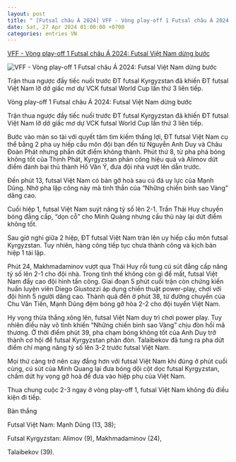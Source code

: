 ```yaml
---
layout: post
title: " [Futsal châu Á 2024] VFF - Vòng play-off 1 Futsal châu Á 2024: Futsal Việt Nam dừng bước"
date: Sat, 27 Apr 2024 01:00:00 +0700
categories: entries VN
---
```

[VFF - Vòng play-off 1 Futsal châu Á 2024: Futsal Việt Nam dừng bước](https://vff.org.vn/vong-play-off-1-futsal-chau-a-2024-futsal-viet-nam-dung-buoc/)

![VFF - Vòng play-off 1 Futsal châu Á 2024: Futsal Việt Nam dừng bước](https://vff.org.vn/wp-content/uploads/2024/04/IMG_0368.jpeg)

Trận thua ngược đầy tiếc nuối trước ĐT futsal Kyrgyzstan đã khiến ĐT futsal Việt Nam lỡ dở giấc mơ dự VCK futsal World Cup lần thứ 3 liên tiếp.

Vòng play-off 1 Futsal châu Á 2024: Futsal Việt Nam dừng bước

Trận thua ngược đầy tiếc nuối trước ĐT futsal Kyrgyzstan đã khiến ĐT futsal Việt Nam lỡ dở giấc mơ dự VCK futsal World Cup lần thứ 3 liên tiếp.



Bước vào màn so tài với quyết tâm tìm kiếm thắng lợi, ĐT futsal Việt Nam cụ thể bằng 2 pha uy hiếp cầu môn đội bạn đến từ Nguyễn Anh Duy và Châu Đoàn Phát nhưng phần dứt điểm không thành. Phút thứ 8, từ pha phá bóng không tốt của Thịnh Phát, Kyrgyzstan phản công hiệu quả và Alimov dứt điểm đánh bại thủ thành Hồ Văn Ý, đưa đội nhà vượt lên dẫn trước.

Đến phút 13, futsal Việt Nam có bàn gỡ hoà sau cú đá uy lực của Mạnh Dũng. Nhờ pha lập công này mà tinh thần của “Những chiến binh sao Vàng” dâng cao.



Cuối hiệp 1, futsal Việt Nam suýt nâng tỷ số lên 2-1. Trần Thái Huy chuyền bóng đẳng cấp, “dọn cỗ” cho Minh Quảng nhưng cầu thủ này lại dứt điểm không tốt.

Sau giờ nghỉ giữa 2 hiệp, ĐT futsal Việt Nam tràn lên uy hiếp cầu môn futsal Kyrgyzstan. Tuy nhiên, hàng công tiếp tục chưa thành công và kịch bản hiệp 1 tái lập.

Phút 24, Makhmadaminov vượt qua Thái Huy rồi tung cú sút đẳng cấp nâng tỷ số lên 2-1 cho đội nhà. Trong tình thế không còn gì để mất, futsal Việt Nam đẩy cao đội hình tấn công. Giai đoạn 5 phút cuối trận còn chứng kiến huấn luyện viên Diego Giustozzi áp dụng chiến thuật power-play, chơi với đội hình 5 người dâng cao. Thành quả đến ở phút 38, từ đường chuyền của Chu Văn Tiến, Mạnh Dũng đệm bóng gỡ hòa 2-2 cho đội tuyển Việt Nam.

Hy vọng thừa thắng xông lên, futsal Việt Nam duy trì chơi power play. Tuy nhiên điều này vô tình khiến “Những chiến binh sao Vàng” chịu đòn hồi mã thương. Ở thời điểm phút 39, pha chạm bóng không tốt của Anh Duy trở thành cơ hội để futsal Kyrgyzstan phản đòn. Talaibekov đã tung ra pha dứt điểm chí mạng nâng tỷ số lên 3-2 trước futsal Việt Nam.

Mọi thứ càng trở nên cay đắng hơn với futsal Việt Nam khi đúng ở phút cuối cùng, cú sút của Minh Quang lại đưa bóng dội cột dọc futsal Kyrgyzstan, chấm dứt hy vọng gỡ hoà để đưa vào hiệp phụ của Việt Nam.

Thua chung cuộc 2-3 ngay ở vòng play-off 1, futsal Việt Nam không đủ điều kiện đi tiếp.

Bàn thắng

Futsal Việt Nam: Mạnh Dũng (13, 38);

Futsal Kyrgyzstan: Alimov (9), Makhmadaminov (24),

Talaibekov (39).

